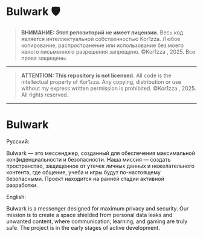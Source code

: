 # Bulwark 🛡️

> **ВНИМАНИЕ: Этот репозиторий не имеет лицензии.**
> Весь код является интеллектуальной собственностью Kor1zza.
> Любое копирование, распространение или использование без моего явного письменного разрешения запрещено.
> ©Kor1zza , 2025. Все права защищены.
---
> **ATTENTION: This repository is not licensed.**
> All code is the intellectual property of Kor1zza.
> Any copying, distribution or use without my express written permission is prohibited.
> ©Kor1zza , 2025. All rights reserved.
---

# Bulwark
Русский:

Bulwark — это мессенджер, созданный для обеспечения максимальной конфиденциальности и безопасности. Наша миссия — создать пространство, защищенное от утечек личных данных и нежелательного контента, где общение, учеба и игры будут по-настоящему безопасными.
Проект находится на ранней стадии активной разработки.

English:

Bulwark is a messenger designed for maximum privacy and security. Our mission is to create a space shielded from personal data leaks and unwanted content, where communication, learning, and gaming are truly safe.
The project is in the early stages of active development.
